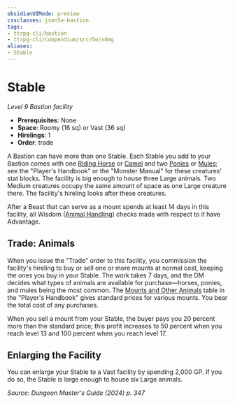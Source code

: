 ```yaml
---
obsidianUIMode: preview
cssclasses: json5e-bastion
tags:
- ttrpg-cli/bastion
- ttrpg-cli/compendium/src/5e/xdmg
aliases:
- Stable
---
```

# Stable
*Level 9 Bastion facility*  

- **Prerequisites**: None
- **Space**: Roomy (16 sq) or Vast (36 sq)
- **Hirelings**: 1
- **Order**: trade

A Bastion can have more than one Stable. Each Stable you add to your Bastion comes with one [Riding Horse](Інструменти%20ДМ/CLI/bestiary/beast/riding-horse-xmm.md) or [Camel](Інструменти%20ДМ/CLI/bestiary/beast/camel-xmm.md) and two [Ponies](Інструменти%20ДМ/CLI/bestiary/beast/pony-xmm.md) or [Mules](Інструменти%20ДМ/CLI/bestiary/beast/mule-xmm.md); see the "Player's Handbook" or the "Monster Manual" for these creatures' stat blocks. The facility is big enough to house three Large animals. Two Medium creatures occupy the same amount of space as one Large creature there. The facility's hireling looks after these creatures.

After a Beast that can serve as a mount spends at least 14 days in this facility, all Wisdom ([Animal Handling](Інструменти%20ДМ/CLI/rules/skills.md#Animal%20Handling)) checks made with respect to it have Advantage.

## Trade: Animals

When you issue the "Trade" order to this facility, you commission the facility's hireling to buy or sell one or more mounts at normal cost, keeping the ones you buy in your Stable. The work takes 7 days, and the DM decides what types of animals are available for purchase—horses, ponies, and mules being the most common. The [Mounts and Other Animals](Інструменти%20ДМ/CLI/tables/mounts-and-vehicles-mounts-and-other-animals-xphb.md) table in the "Player's Handbook" gives standard prices for various mounts. You bear the total cost of any purchases.

When you sell a mount from your Stable, the buyer pays you 20 percent more than the standard price; this profit increases to 50 percent when you reach level 13 and 100 percent when you reach level 17.

## Enlarging the Facility

You can enlarge your Stable to a Vast facility by spending 2,000 GP. If you do so, the Stable is large enough to house six Large animals.

*Source: Dungeon Master's Guide (2024) p. 347*